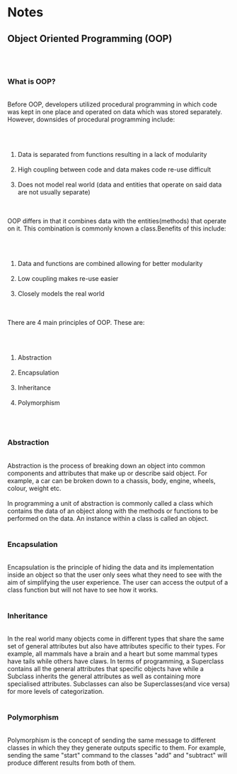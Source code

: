 <h1>Notes</h1>

<h2>Object Oriented Programming (OOP)</h2>
<br></br>
<h3>What is OOP?</h3>
<br>
Before OOP, developers utilized procedural programming in which code was kept in one place and operated on data which was stored separately. However,  downsides of procedural programming include:

<br></br>
1. Data is separated from functions resulting in a lack of modularity
<br></br>
2. High coupling between code and data makes code re-use difficult
<br></br>
3. Does not model real world (data and entities that operate on said data are not usually separate)

<br>
<br>
OOP differs in that it combines data with the entities(methods) that operate on it. This combination is commonly known a class.Benefits of this include:

<br></br>
1. Data and functions are combined allowing for better modularity
<br></br>
2. Low coupling makes re-use easier
<br></br>
3. Closely models the real world

<br>
<br>
There are 4 main principles of OOP. These are:

<br></br>
1. Abstraction
<br></br>
2. Encapsulation
<br></br>
3. Inheritance
<br></br>
4. Polymorphism

<br></br>

<h3>Abstraction</h3>
<br>
Abstraction is the process of breaking down an object into common components and attributes that make up or describe said object. For example, a car can be broken down to a chassis, body, engine, wheels, colour, weight etc.
<br></br>
In programming a unit of abstraction is commonly called a class which contains the data of an object along with the methods or functions to be performed on the data. An instance within a class is called an object.
<br></br>
<h3>Encapsulation</h3>
<br>
Encapsulation is the principle of hiding the data and its implementation inside an object so that the user only sees what they need to see with the aim of simplifying the user experience. The user can access the output of a class function but will not have to see how it works.
<br></br>
<h3>Inheritance</h3>
<br>
In the real world many objects come in different types that share the same set of general attributes but also have attributes specific to their types. For example, all mammals have a brain and a heart but some mammal types have tails while others have claws. In terms of programming, a Superclass contains all the general attributes that specific objects have while a Subclass inherits the general attributes as well as containing more specialised attributes. Subclasses can also be Superclasses(and vice versa) for more levels of categorization. 
<br></br>
<h3>Polymorphism</h3>
<br>
Polymorphism is the concept of sending the same message to different classes in which they they generate outputs specific to them. For example, sending the same "start" command to the classes "add" and "subtract" will produce different results from both of them.










